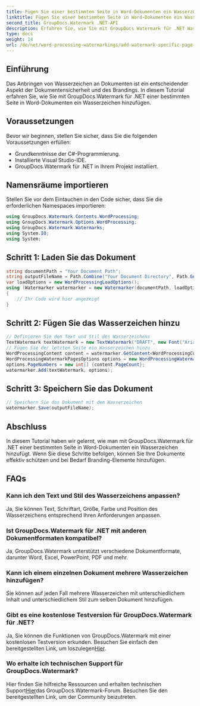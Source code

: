 ```yaml
---
title: Fügen Sie einer bestimmten Seite in Word-Dokumenten ein Wasserzeichen hinzu
linktitle: Fügen Sie einer bestimmten Seite in Word-Dokumenten ein Wasserzeichen hinzu
second_title: GroupDocs.Watermark .NET-API
description: Erfahren Sie, wie Sie mit GroupDocs Watermark für .NET Wasserzeichen zu bestimmten Seiten in Word-Dokumenten hinzufügen. Schützen Sie Ihre Inhalte mühelos.
type: docs
weight: 14
url: /de/net/word-processing-watermarkings/add-watermark-specific-page-word-docs/
---
```

## Einführung
Das Anbringen von Wasserzeichen an Dokumenten ist ein entscheidender Aspekt der Dokumentensicherheit und des Brandings. In diesem Tutorial erfahren Sie, wie Sie mit GroupDocs.Watermark für .NET einer bestimmten Seite in Word-Dokumenten ein Wasserzeichen hinzufügen.
## Voraussetzungen
Bevor wir beginnen, stellen Sie sicher, dass Sie die folgenden Voraussetzungen erfüllen:
- Grundkenntnisse der C#-Programmierung.
- Installierte Visual Studio-IDE.
- GroupDocs.Watermark für .NET in Ihrem Projekt installiert.

## Namensräume importieren
Stellen Sie vor dem Eintauchen in den Code sicher, dass Sie die erforderlichen Namespaces importieren:
```csharp
using GroupDocs.Watermark.Contents.WordProcessing;
using GroupDocs.Watermark.Options.WordProcessing;
using GroupDocs.Watermark.Watermarks;
using System.IO;
using System;
```
## Schritt 1: Laden Sie das Dokument
```csharp
string documentPath = "Your Document Path";
string outputFileName = Path.Combine("Your Document Directory", Path.GetFileName(documentPath));
var loadOptions = new WordProcessingLoadOptions();
using (Watermarker watermarker = new Watermarker(documentPath, loadOptions))
{
    // Ihr Code wird hier angezeigt
}
```
## Schritt 2: Fügen Sie das Wasserzeichen hinzu
```csharp
// Definieren Sie den Text und Stil des Wasserzeichens
TextWatermark textWatermark = new TextWatermark("DRAFT", new Font("Arial", 42));
// Fügen Sie der letzten Seite ein Wasserzeichen hinzu
WordProcessingContent content = watermarker.GetContent<WordProcessingContent>();
WordProcessingWatermarkPagesOptions options = new WordProcessingWatermarkPagesOptions();
options.PageNumbers = new int[] {content.PageCount};
watermarker.Add(textWatermark, options);
```
## Schritt 3: Speichern Sie das Dokument
```csharp
// Speichern Sie das Dokument mit dem Wasserzeichen
watermarker.Save(outputFileName);
```

## Abschluss
In diesem Tutorial haben wir gelernt, wie man mit GroupDocs.Watermark für .NET einer bestimmten Seite in Word-Dokumenten ein Wasserzeichen hinzufügt. Wenn Sie diese Schritte befolgen, können Sie Ihre Dokumente effektiv schützen und bei Bedarf Branding-Elemente hinzufügen.
## FAQs
### Kann ich den Text und Stil des Wasserzeichens anpassen?
Ja, Sie können Text, Schriftart, Größe, Farbe und Position des Wasserzeichens entsprechend Ihren Anforderungen anpassen.
### Ist GroupDocs.Watermark für .NET mit anderen Dokumentformaten kompatibel?
Ja, GroupDocs.Watermark unterstützt verschiedene Dokumentformate, darunter Word, Excel, PowerPoint, PDF und mehr.
### Kann ich einem einzelnen Dokument mehrere Wasserzeichen hinzufügen?
Sie können auf jeden Fall mehrere Wasserzeichen mit unterschiedlichem Inhalt und unterschiedlichem Stil zum selben Dokument hinzufügen.
### Gibt es eine kostenlose Testversion für GroupDocs.Watermark für .NET?
 Ja, Sie können die Funktionen von GroupDocs.Watermark mit einer kostenlosen Testversion erkunden. Besuchen Sie einfach den bereitgestellten Link, um loszulegen[Hier](https://releases.groupdocs.com/).
### Wo erhalte ich technischen Support für GroupDocs.Watermark?
 Hier finden Sie hilfreiche Ressourcen und erhalten technischen Support[Hier](https://forum.groupdocs.com/c/watermark/19)das GroupDocs.Watermark-Forum. Besuchen Sie den bereitgestellten Link, um der Community beizutreten.